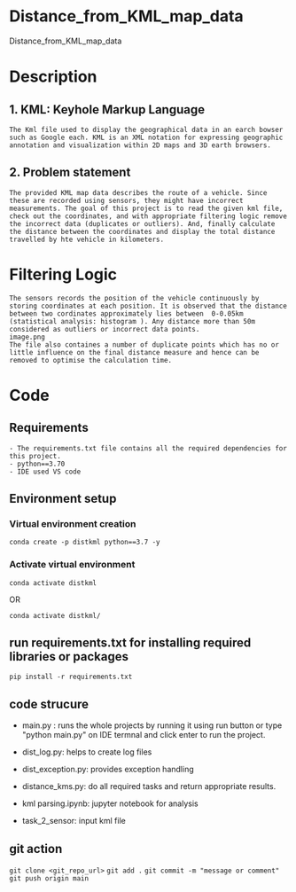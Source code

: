 # Distance_from_KML_map_data
Distance_from_KML_map_data

# Description
## 1. KML: Keyhole Markup Language
```
The Kml file used to display the geographical data in an earch bowser such as Google each. KML is an XML notation for expressing geographic annotation and visualization within 2D maps and 3D earth browsers.
```

## 2. Problem statement
```
The provided KML map data describes the route of a vehicle. Since these are recorded using sensors, they might have incorrect measurements. The goal of this project is to read the given kml file, check out the coordinates, and with appropriate filtering logic remove the incorrect data (duplicates or outliers). And, finally calculate the distance between the coordinates and display the total distance travelled by hte vehicle in kilometers.
```

# Filtering Logic
```
The sensors records the position of the vehicle continuously by storing coordinates at each position. It is observed that the distance between two cordinates approximately lies between  0-0.05km (statistical analysis: histogram ). Any distance more than 50m considered as outliers or incorrect data points.
image.png
The file also containes a number of duplicate points which has no or little influence on the final distance measure and hence can be removed to optimise the calculation time.
```

# Code

## Requirements
```
- The requirements.txt file contains all the required dependencies for this project.
- python==3.70
- IDE used VS code
```

## Environment setup

### Virtual environment creation
```
conda create -p distkml python==3.7 -y

```

### Activate virtual environment
```
conda activate distkml
```
OR
```
conda activate distkml/
```

## run requirements.txt for installing required libraries or packages
```
pip install -r requirements.txt
```

## code strucure
-   main.py :   runs the whole projects by running it using run button or type "python main.py" on IDE termnal and  click enter to run the project.
-   dist_log.py:    helps to create log files
-   dist_exception.py: provides exception handling
-   distance_kms.py: do all required tasks and return appropriate results.

-   kml parsing.ipynb: jupyter notebook for analysis
-   task_2_sensor: input kml file

## git action

```git clone <git_repo_url>```
```git add .```
```git commit -m "message or comment"```
```git push origin main```







